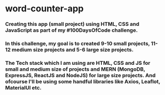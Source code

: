 # word-counter-app

### Creating this app (small project) using HTML, CSS and JavaScript as part of my #100DaysOfCode challenge.

### In this challenge, my goal is to created 9-10 small projects, 11-12 medium size projects and 5-6 large size projects.
### The Tech stack which I am using are HTML, CSS and JS for small and medium size of projects and MERN (MongoDB, ExpressJS, ReactJS and NodeJS) for large size projects. And ofcourse I'll be using some handful libraries like Axios, Leaflot, MaterialUI etc.
